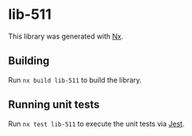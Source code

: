 # lib-511

This library was generated with [Nx](https://nx.dev).

## Building

Run `nx build lib-511` to build the library.

## Running unit tests

Run `nx test lib-511` to execute the unit tests via [Jest](https://jestjs.io).
